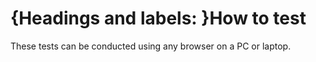 # {Headings and labels: }How to test

These tests can be conducted using any browser on a PC or laptop.

